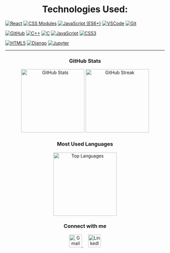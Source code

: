 ### <h1 align="center"> Technologies Used:


[![React](https://img.shields.io/badge/React-61DAFB?logo=react&logoColor=black&style=for-the-badge)](https://reactjs.org/)
[![CSS Modules](https://img.shields.io/badge/CSS_Modular-1572B6?logo=css3&logoColor=white&style=for-the-badge)](https://github.com/css-modules/css-modules)
[![JavaScript (ES6+)](https://img.shields.io/badge/JavaScript_ES6+-F7DF1E?logo=javascript&logoColor=black&style=for-the-badge)](https://developer.mozilla.org/en-US/docs/Web/JavaScript)
[![VSCode](https://img.shields.io/badge/VSCode-007ACC?logo=visual-studio-code&logoColor=white&style=for-the-badge)](https://code.visualstudio.com/)
[![Git](https://img.shields.io/badge/Git-F05032?logo=git&logoColor=white&style=for-the-badge)](https://git-scm.com/)


[![GitHub](https://img.shields.io/badge/GitHub-181717?logo=github&logoColor=white&style=for-the-badge)](https://github.com/)
[![C++](https://img.shields.io/badge/C++-00599C?logo=c%2B%2B&logoColor=white&style=for-the-badge)](https://isocpp.org/)
[![C](https://img.shields.io/badge/C-00599C?logo=c&logoColor=white&style=for-the-badge)](https://en.wikipedia.org/wiki/C_(programming_language))
[![JavaScript](https://img.shields.io/badge/JavaScript-F7DF1E?logo=javascript&logoColor=black&style=for-the-badge)](https://developer.mozilla.org/en-US/docs/Web/JavaScript)
[![CSS3](https://img.shields.io/badge/CSS3-1572B6?logo=css3&logoColor=white&style=for-the-badge)](https://developer.mozilla.org/en-US/docs/Web/CSS)


[![HTML5](https://img.shields.io/badge/HTML5-E34F26?logo=html5&logoColor=white&style=for-the-badge)](https://developer.mozilla.org/en-US/docs/Web/HTML)
[![Django](https://img.shields.io/badge/Django-092E20?logo=django&logoColor=white&style=for-the-badge)](https://www.djangoproject.com/)
[![Jupyter](https://img.shields.io/badge/Jupyter-F37626?logo=jupyter&logoColor=white&style=for-the-badge)](https://jupyter.org/)

---



<h3 align="center"> GitHub Stats</h3>

<p align="center">
  <img src="https://github-readme-stats.vercel.app/api?username=SafaaRamadan&show_icons=true&theme=tokyonight&count_private=true" alt="GitHub Stats" height="200"/>
  <img src="https://github-readme-streak-stats.herokuapp.com?user=SafaaRamadan&theme=tokyonight&date_format=M%20j%5B%2C%20Y%5D" alt="GitHub Streak" height="200"/>
</p>

<h3 align="center"> Most Used Languages</h3>

<p align="center">
  <img src="https://github-readme-stats.vercel.app/api/top-langs/?username=SafaaRamadan&layout=compact&theme=tokyonight&langs_count=8" alt="Top Languages" height="200"/>
</p>


<h3 align="center">Connect with me</h3>

<p align="center">
  <a href="mailto:safaaramadan250@gmail.com" target="_blank">
    <img src="https://img.icons8.com/fluency/48/gmail-new.png" alt="Gmail" width="40"/>
  </a>
  &nbsp;&nbsp;&nbsp;
  <a href="https://www.linkedin.com/in/safaa-ramadan-692a14264/" target="_blank">
    <img src="https://img.icons8.com/color/48/linkedin.png" alt="LinkedIn" width="40"/>
  </a>
</p>

